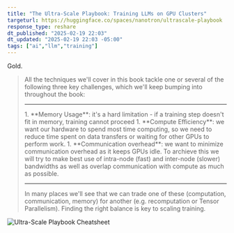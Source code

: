 ```yaml
---
title: "The Ultra-Scale Playbook: Training LLMs on GPU Clusters"
targeturl: https://huggingface.co/spaces/nanotron/ultrascale-playbook
response_type: reshare
dt_published: "2025-02-19 22:03"
dt_updated: "2025-02-19 22:03 -05:00"
tags: ["ai","llm","training"]
---
```


Gold. 

> All the techniques we'll cover in this book tackle one or several of the following three key challenges, which we'll keep bumping into throughout the book:  
> <hr>
> 1. **Memory Usage**: it's a hard limitation - if a training step doesn't fit in memory, training cannot proceed
> 1. **Compute Efficiency**: we want our hardware to spend most time computing, so we need to reduce time spent on data transfers or waiting for other GPUs to perform work.
> 1. **Communication overhead**: we want to minimize communication overhead as it keeps GPUs idle. To archieve this we will try to make best use of intra-node (fast) and inter-node (slower) bandwidths as well as overlap communication with compute as much as possible.  
> <hr>
> In many places we'll see that we can trade one of these (computation, communication, memory) for another (e.g. recomputation or Tensor Parallelism). Finding the right balance is key to scaling training.

![Ultra-Scale Playbook Cheatsheet](https://nanotron-ultrascale-playbook.static.hf.space/dist/assets/images/ultra-cheatsheet.svg)